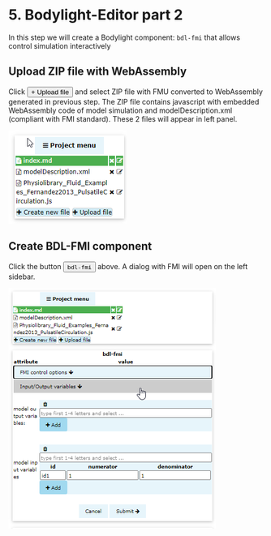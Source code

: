 # 5. Bodylight-Editor part 2
In this step we will create a Bodylight component: `bdl-fmi` that allows control simulation interactively

## Upload ZIP file with WebAssembly 

Click <button>+ Upload file</button> and select ZIP file with FMU converted to WebAssembly generated in previous step. The ZIP file contains javascript with embedded WebAssembly code of model simulation and modelDescription.xml (compliant with FMI standard). These 2 files will appear in left panel.

![EditorFmuFiles](EditorFmuFiles.png)


## Create BDL-FMI component
Click the button <button>`bdl-fmi`</button> above. A dialog with FMI will open on the left sidebar.

![EditorFmuDialog](EditorFmuDialog.png)






